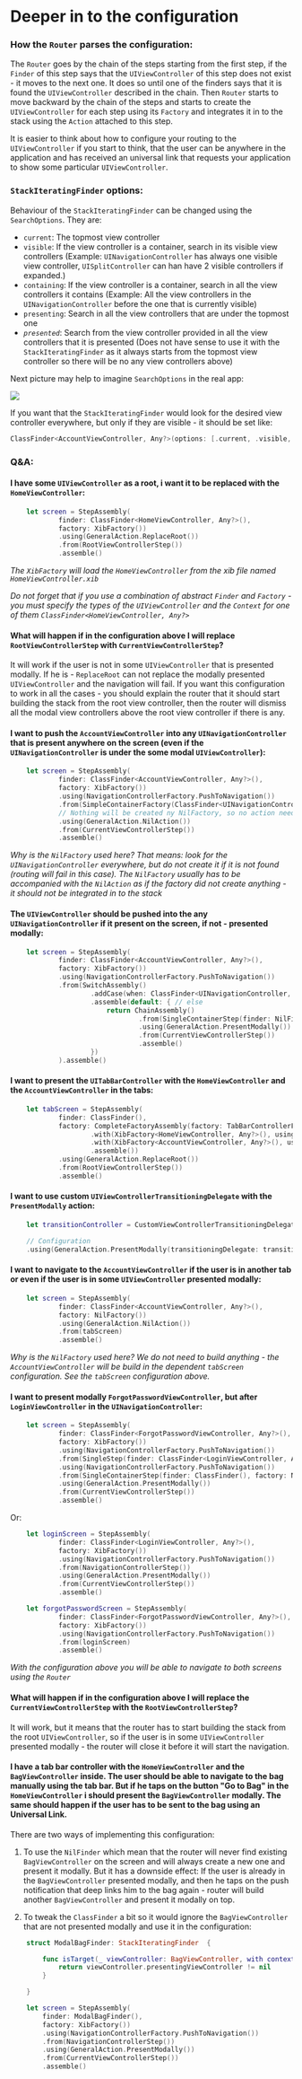 # Deeper in to the configuration

### How the `Router` parses the configuration:

The `Router` goes by the chain of the steps starting from the first step, if the `Finder` of this step says that the `UIViewController` of this step does not exist - it moves to the next one. It does so until one of the finders says that it is found the `UIViewController` described in the chain. Then `Router` starts to move backward by the chain of the steps and starts to create the `UIViewController` for each step using its `Factory` and integrates it in to the stack using the `Action` attached to this step. 

It is easier to think about how to configure your routing to the `UIViewController` if you start to think, that the user can be anywhere in the application and has received an universal link that requests your application to show some particular `UIViewController`.

### `StackIteratingFinder` options:

Behaviour of the `StackIteratingFinder` can be changed using the `SearchOptions`. They are:

- `current`: The topmost view controller
- `visible`: If the view controller is a container, search in its visible view controllers (Example: `UINavigationController` has always one visible view controller, `UISplitController` can han have 2 visible controllers if expanded.)
- `containing`: If the view controller is a container, search in all the view controllers it contains (Example: All the view controllers in the `UINavigationController` before the one that is currently visible)
- `presenting`: Search in all the view controllers that are under the topmost one
- *`presented`*: Search from the view controller provided in all the view controllers that it is presented (Does not have sense to use it with the `StackIteratingFinder` as it always starts from the topmost view controller so there will be no any view controllers above)

Next picture may help to imagine `SearchOptions` in the real app:

![](https://habrastorage.org/webt/k-/8g/re/k-8grepewmzovinixuatvneltsu.png)

If you want that the `StackIteratingFinder` would look for the desired view controller everywhere, but only if they are visible - it should be set like:

```swift
ClassFinder<AccountViewController, Any?>(options: [.current, .visible, .presenting])
```

### Q&A:

#### I have some `UIViewController` as a root, i want it to be replaced with the `HomeViewController`:

```swift
    let screen = StepAssembly(
            finder: ClassFinder<HomeViewController, Any?>(),
            factory: XibFactory())
            .using(GeneralAction.ReplaceRoot())
            .from(RootViewControllerStep())
            .assemble()

```
*The `XibFactory` will load the `HomeViewController` from the xib file named `HomeViewController.xib`*

*Do not forget that if you use a combination of abstract `Finder` and `Factory` - you must specify the types of the `UIViewController` and the `Context` for one of them `ClassFinder<HomeViewController, Any?>`*

#### What will happen if in the configuration above I will replace `RootViewControllerStep` with `CurrentViewControllerStep`?

It will work if the user is not in some `UIViewController` that is presented modally. If he is - `ReplaceRoot` can not replace the modally presented `UIViewController` and the navigation will fail. If you want this configuration to work in all the cases - you should explain the router that it should start building the stack from the root view controller, then the router will dismiss all the modal view controllers above the root view controller if there is any.

#### I want to push the `AccountViewController` into any `UINavigationController` that is present anywhere on the screen (even if the `UINavigationController` is under the some modal `UIViewController`):

```swift
    let screen = StepAssembly(
            finder: ClassFinder<AccountViewController, Any?>(),
            factory: XibFactory())
            .using(NavigationControllerFactory.PushToNavigation())
            .from(SimpleContainerFactory(ClassFinder<UINavigationController, Any?>(), NilFactory()))
            // Nothing will be created ny NilFactory, so no action needed.
            .using(GeneralAction.NilAction())
            .from(CurrentViewControllerStep())
            .assemble()

```

*Why is the `NilFactory` used here? That means: look for the `UINavigationController` everywhere, but do not create it if it is not found (routing will fail in this case). The `NilFactory` usually has to be accompanied with the `NilAction` as if the factory did not create anything - it should not be integrated in to the stack*

#### The `UIViewController` should be pushed into the any `UINavigationController` if it present on the screen, if not - presented modally:

```swift
    let screen = StepAssembly(
            finder: ClassFinder<AccountViewController, Any?>(),
            factory: XibFactory())
            .using(NavigationControllerFactory.PushToNavigation())
            .from(SwitchAssembly()
                    .addCase(when: ClassFinder<UINavigationController, Any?>(options: .visible)) // If found - just push in to it
                    .assemble(default: { // else
                        return ChainAssembly()
                                .from(SingleContainerStep(finder: NilFinder(), factory: NavigationControllerFactory())) //
                                .using(GeneralAction.PresentModally())
                                .from(CurrentViewControllerStep())
                                .assemble()
                    })
            ).assemble()
```

#### I want to present the `UITabBarController` with the `HomeViewController` and the `AccountViewController` in the tabs:

```swift
    let tabScreen = StepAssembly(
            finder: ClassFinder(),
            factory: CompleteFactoryAssembly(factory: TabBarControllerFactory())
                    .with(XibFactory<HomeViewController, Any?>(), using: TabBarControllerFactory.AddTab())
                    .with(XibFactory<AccountViewController, Any?>(), using: TabBarControllerFactory.AddTab())
                    .assemble())
            .using(GeneralAction.ReplaceRoot())
            .from(RootViewControllerStep())
            .assemble()
```

#### I want to use custom `UIViewControllerTransitioningDelegate` with the `PresentModally` action:

```swift
    let transitionController = CustomViewControllerTransitioningDelegate()

    // Configuration
    .using(GeneralAction.PresentModally(transitioningDelegate: transitionController))
```

#### I want to navigate to the `AccountViewController` if the user is in another tab or even if the user is in some `UIViewController` presented modally:

```swift
    let screen = StepAssembly(
            finder: ClassFinder<AccountViewController, Any?>(),
            factory: NilFactory())
            .using(GeneralAction.NilAction())
            .from(tabScreen)
            .assemble()
```

*Why is the `NilFactory` used here? We do not need to build anything - the `AccountViewController` will be build in the dependent `tabScreen` configuration. See the `tabScreen` configuration above.*

#### I want to present modally `ForgotPasswordViewController`, but after `LoginViewController` in the `UINavigationController`:

```swift
    let screen = StepAssembly(
            finder: ClassFinder<ForgotPasswordViewController, Any?>(),
            factory: XibFactory())
            .using(NavigationControllerFactory.PushToNavigation())
            .from(SingleStep(finder: ClassFinder<LoginViewController, Any?>, factory: XibFactory()))
            .using(NavigationControllerFactory.PushToNavigation())
            .from(SingleContainerStep(finder: ClassFinder(), factory: NavigationControllerFactory()))
            .using(GeneralAction.PresentModally())
            .from(CurrentViewControllerStep())
            .assemble()
```
Or:
```swift
    let loginScreen = StepAssembly(
            finder: ClassFinder<LoginViewController, Any?>(),
            factory: XibFactory())
            .using(NavigationControllerFactory.PushToNavigation())
            .from(NavigationControllerStep())
            .using(GeneralAction.PresentModally())
            .from(CurrentViewControllerStep())
            .assemble()

    let forgotPasswordScreen = StepAssembly(
            finder: ClassFinder<ForgotPasswordViewController, Any?>(),
            factory: XibFactory())
            .using(NavigationControllerFactory.PushToNavigation())
            .from(loginScreen)
            .assemble()

```
*With the configuration above you will be able to navigate to both screens using the `Router`*

#### What will happen if in the configuration above I will replace the `CurrentViewControllerStep` with the `RootViewControllerStep`?

It will work, but it means that the router has to start building the stack from the root `UIViewController`, so if the user is in some `UIViewController` presented modally - the router will close it before it will start the navigation.

#### I have a tab bar controller with the `HomeViewController` and the `BagViewController` inside. The user should be able to navigate to the bag manually using the tab bar. But if he taps on the button "Go to Bag" in the `HomeViewController` i should present the `BagViewController` modally. The same should happen if the user has to be sent to the bag using an Universal Link.

There are two ways of implementing this configuration:

1. To use the `NilFinder` which mean that the router will never find existing `BagViewController` on the screen and will always create a new one and present it modally. But it has a downside effect: If the user is already in the `BagViewController` presented modally, and then he taps on the push notification that deep links him to the bag again - router will build another `BagViewController` and present it modally on top.

2. To tweak the `ClassFinder` a bit so it would ignore the `BagViewController` that are not presented modally and use it in the configuration:

```swift
    struct ModalBagFinder: StackIteratingFinder  {

        func isTarget(_ viewController: BagViewController, with context: Any?) -> Bool {
            return viewController.presentingViewController != nil
        }

    }

    let screen = StepAssembly(
        finder: ModalBagFinder(),
        factory: XibFactory())
        .using(NavigationControllerFactory.PushToNavigation())
        .from(NavigationControllerStep())
        .using(GeneralAction.PresentModally())
        .from(CurrentViewControllerStep())
        .assemble()

```
 

